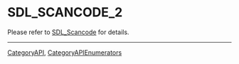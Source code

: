 # SDL_SCANCODE_2

Please refer to [SDL_Scancode](SDL_Scancode) for details.

----
[CategoryAPI](CategoryAPI), [CategoryAPIEnumerators](CategoryAPIEnumerators)

